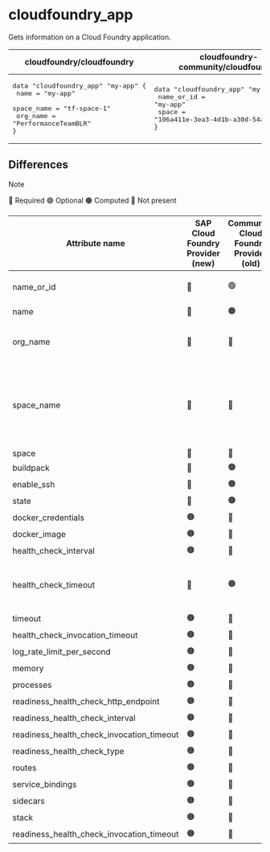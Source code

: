 # cloudfoundry_app

Gets information on a Cloud Foundry application.

| cloudfoundry/cloudfoundry | cloudfoundry-community/cloudfoundry |
| -- | -- |
| <pre>data "cloudfoundry_app" "my-app" {</br>  name  = "my-app"</br>  space_name = "tf-space-1"</br>  org_name   = "PerformanceTeamBLR"</br>}</br></pre>|<pre>data "cloudfoundry_app" "my-app" {</br>    name_or_id = "my-app"</br>    space      = "106a411e-3ea3-4d1b-a30d-54a6802bed27"</br>}</br></pre> |  

## Differences

> [!NOTE]  
> 🔵 Required  🟢 Optional 🟠 Computed  🔴 Not present

| Attribute name | SAP Cloud Foundry Provider (new)|  Community Cloud Foundry Provider (old) | Description |
| --- | --- | --- | --- |
| name_or_id |  🔴 | 🟢 | Only application name has to be specified in `name` |
| name | 🔵 | 🟠 | - |
| org_name | 🔵 |  🔴  | Organization name where space is present has to be specified |
| space_name | 🔵 |  🔴 | Instead of specifying guid for `space` attribute in the old community provider, user should specify space name in `space_name` attribute for the new provider |
| space |  🔴 | 🔵  | Refer above |
| buildpack |  🔴 | 🟠 | - |
| enable_ssh |  🔴 | 🟠 | - |
| state |  🔴 | 🟠 | - |
| docker_credentials | 🟠 | 🔴 | - |
| docker_image | 🟠 | 🔴 | - |
| health_check_interval | 🟠 | 🔴 | - |
| health_check_timeout | 🔴 | 🟠 | `health_check_timeout` has been changed to `timeout` to maintain conformity with V3 API |
| timeout | 🟠 | 🔴 | Refer above |
| health_check_invocation_timeout | 🟠 | 🔴 | - |
| log_rate_limit_per_second | 🟠 | 🔴 | - |
| memory | 🟠 | 🔴 | - |
| processes | 🟠 | 🔴 | - |
| readiness_health_check_http_endpoint | 🟠 | 🔴 | - |
| readiness_health_check_interval | 🟠 | 🔴 | - |
| readiness_health_check_invocation_timeout | 🟠 | 🔴 | - |
| readiness_health_check_type | 🟠 | 🔴 | - |
| routes | 🟠 | 🔴 | - |
| service_bindings | 🟠 | 🔴 | - |
| sidecars | 🟠 | 🔴 | - |
| stack| 🟠 | 🔴 | - |
| readiness_health_check_invocation_timeout | 🟠 | 🔴 | - |
